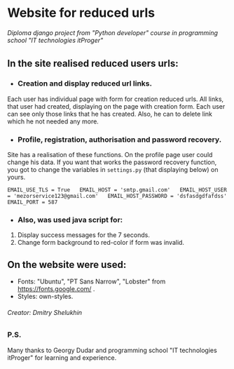 # Website for reduced urls  
###### Diploma django project from "Python developer" course in programming school "IT technologies itProger"  

## In the site realised reduced users urls:  

- ### Creation and display reduced url links.

Each user has individual page with form for creation reduced urls. All links, that user had created, displaying on the page with creation form. Each user can see only those links that he has created. Also, he can to delete link which he not needed any more.

- ### Profile, registration, authorisation and password recovery.  

Site has a realisation of these functions. On the profile page user could change his data. If you want that works the password recovery function, you got to change the variables in `settings.py` (that displaying below) on yours.  

``
EMAIL_USE_TLS = True  
EMAIL_HOST = 'smtp.gmail.com'  
EMAIL_HOST_USER = 'mezorservice123@gmail.com'  
EMAIL_HOST_PASSWORD = 'dsfasdgdfafdss'  
EMAIL_PORT = 587  
``

- ### Also, was used java script for:
1. Display success messages for the 7 seconds. 
2. Change form background to red-color if form was invalid.

## On the website were used:
- Fonts: "Ubuntu", "PT Sans Narrow", "Lobster" from https://fonts.google.com/ .
- Styles: own-styles.

###### Creator: Dmitry Shelukhin

### P.S.

Many thanks to Georgy Dudar and programming school "IT technologies itProger" for learning and experience.
